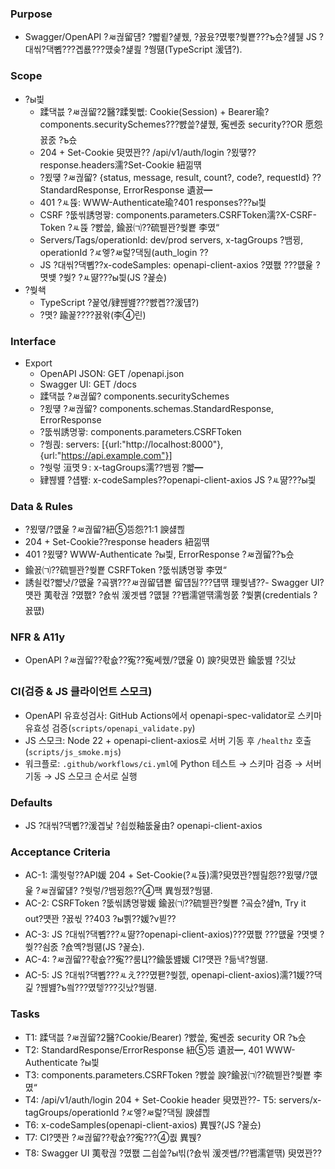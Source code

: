 ﻿---
id: CU-BE-005
name: OpenAPI Docs & JS Client
module: backend
status: implemented
priority: P1
links: [CU-BE-001]
---

### Purpose
- Swagger/OpenAPI ?ㅽ궎留덈? ?뺣룉?섍퀬, ?꾨윴?몄뿏?쒖뿉???ъ슜?섎뒗 JS ?대씪?댁뼵???곕룞???먰솢?섍쾶 ?쒕떎(TypeScript 湲덉?).

### Scope
- ?ы븿
  - 蹂댁븞 ?ㅽ궎留?2醫?蹂묓뻾: Cookie(Session) + Bearer瑜?components.securitySchemes???뺤쓽?섍퀬, 寃쎈줈 security??OR 愿怨꾨줈 ?ъ슜
  - 204 + Set-Cookie 臾몄꽌?? /api/v1/auth/login ?묐떟??response.headers濡?Set-Cookie 紐낆떆
  - ?묐떟 ?ㅽ궎留? {status, message, result, count?, code?, requestId} ??StandardResponse, ErrorResponse 遺꾨━
  - 401 ?ㅻ뜑: WWW-Authenticate瑜?401 responses???ы븿
  - CSRF ?뚮씪誘명꽣: components.parameters.CSRFToken濡?X-CSRF-Token ?ㅻ뜑 ?뺤쓽, 鍮꾨㈀??硫붿꽌?쒖뿉 李몄“
  - Servers/Tags/operationId: dev/prod servers, x-tagGroups ?뱀뀡, operationId ?ㅼ엫?ㅽ럹?댁뒪(auth_login ??
  - JS ?대씪?댁뼵??x-codeSamples: openapi-client-axios ?몄쬆 ???먮윭 ?몃뱾 ?쒖? ?ㅻ땲???ы븿(JS ?꾩슜)
- ?쒖쇅
  - TypeScript ?꾩엯/肄붾뱶???뺤콉??湲덉?)
  - ?몃? 踰꾩????꾨왂(李④린)

### Interface
- Export
  - OpenAPI JSON: GET /openapi.json
  - Swagger UI: GET /docs
  - 蹂댁븞 ?ㅽ궎留? components.securitySchemes
  - ?묐떟 ?ㅽ궎留? components.schemas.StandardResponse, ErrorResponse
  - ?뚮씪誘명꽣: components.parameters.CSRFToken
  - ?쒕쾭: servers: [{url:"http://localhost:8000"}, {url:"https://api.example.com"}]
  - ?쒓렇 洹몃９: x-tagGroups濡??뱀뀡 ?뺣━
  - 肄붾뱶 ?섑뵆: x-codeSamples??openapi-client-axios JS ?ㅻ땲???ы븿

### Data & Rules
- ?묐떟/?먮윭 ?ㅽ궎留?紐⑤뜽怨?1:1 諛섏쁺
- 204 + Set-Cookie??response headers 紐낆떆
- 401 ?묐떟? WWW-Authenticate ?ы븿, ErrorResponse ?ㅽ궎留??ъ슜
- 鍮꾨㈀??硫붿꽌?쒖뿉 CSRFToken ?뚮씪誘명꽣 李몄“
- 誘쇨컧?뺣낫/?먮윭 ?곸꽭???ㅽ궎留덉뿉 留덉뒪???덉떆 理쒖냼??- Swagger UI?먯꽌 荑좏궎 ?몄쬆? ?숈씪 湲곗썝 ?먮뒗 ??봽濡앹떆濡쒕쭔 ?쒗뿕(credentials ?꾨떖)

### NFR & A11y
- OpenAPI ?ㅽ궎留??좏슚??寃??寃쎄퀬/?먮윭 0) 諛?臾몄꽌 鍮뚮뱶 ?깃났

### CI(검증 & JS 클라이언트 스모크)
- OpenAPI 유효성검사: GitHub Actions에서 openapi-spec-validator로 스키마 유효성 검증(`scripts/openapi_validate.py`)
- JS 스모크: Node 22 + openapi-client-axios로 서버 기동 후 `/healthz` 호출(`scripts/js_smoke.mjs`)
- 워크플로: `.github/workflows/ci.yml`에 Python 테스트 → 스키마 검증 → 서버 기동 → JS 스모크 순서로 실행

### Defaults
- JS ?대씪?댁뼵??湲곕낯 ?쇱씠釉뚮윭由? openapi-client-axios

### Acceptance Criteria
- AC-1: 濡쒓렇??API媛 204 + Set-Cookie(?ㅻ뜑)濡?臾몄꽌?붾릺怨??묐떟/?먮윭 ?ㅽ궎留덇? ?쒓렇/?뱀뀡怨??④퍡 異쒕젰?쒕떎.
- AC-2: CSRFToken ?뚮씪誘명꽣媛 鍮꾨㈀??硫붿꽌?쒖뿉 ?곸슜?섎ŉ, Try it out?먯꽌 ?꾨씫 ??403 ?ы쁽??媛?ν븯??
- AC-3: JS ?대씪?댁뼵???ㅻ땲??openapi-client-axios)???몄쬆 ???먮윭 ?몃뱾 ?쒖??쇰줈 ?숈옉?쒕떎(JS ?꾩슜).
- AC-4: ?ㅽ궎留??좏슚??寃??룸Ц??鍮뚮뱶媛 CI?먯꽌 ?듦낵?쒕떎.
- AC-5: JS ?대씪?댁뼵???ㅻえ???몄퐫?쒖젨, openapi-client-axios)濡?1媛??댁긽 ?붾뱶?ъ씤???몄텧???깃났?쒕떎.

### Tasks
- T1: 蹂댁븞 ?ㅽ궎留?2醫?Cookie/Bearer) ?뺤쓽, 寃쎈줈 security OR ?ъ슜
- T2: StandardResponse/ErrorResponse 紐⑤뜽 遺꾨━, 401 WWW-Authenticate ?ы븿
- T3: components.parameters.CSRFToken ?뺤쓽 諛?鍮꾨㈀??硫붿꽌?쒖뿉 李몄“
- T4: /api/v1/auth/login 204 + Set-Cookie header 臾몄꽌??- T5: servers/x-tagGroups/operationId ?ㅼ엫?ㅽ럹?댁뒪 諛섏쁺
- T6: x-codeSamples(openapi-client-axios) 異붽?(JS ?꾩슜)
- T7: CI?먯꽌 ?ㅽ궎留??좏슚??寃???④퀎 異붽?
- T8: Swagger UI 荑좏궎 ?몄쬆 二쇱쓽?ы빆(?숈씪 湲곗썝/??봽濡앹떆) 臾몄꽌??



